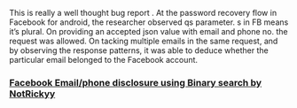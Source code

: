 This is really a well thought bug report . At the password recovery flow in Facebook for android, the researcher observed qs parameter. s in FB means it’s plural. On providing
an accepted json value with email and phone no. the request was allowed. On tacking multiple emails in the same request, and by observing the response patterns, 
it was able to deduce whether the particular email belonged to the Facebook account.

### [Facebook Email/phone disclosure using Binary search by NotRickyy](https://medium.com/pentesternepal/facebook-email-phone-disclosure-using-binary-search-d50430758c54)

